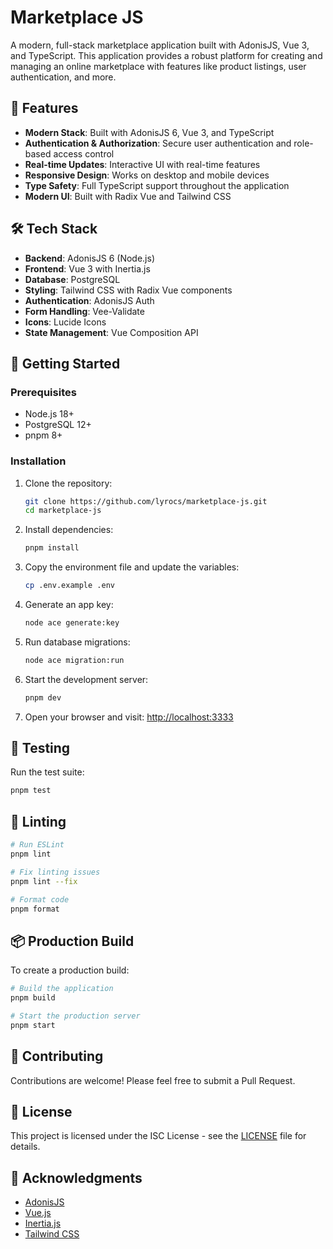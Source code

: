 # Marketplace JS

A modern, full-stack marketplace application built with AdonisJS, Vue 3, and TypeScript. This application provides a robust platform for creating and managing an online marketplace with features like product listings, user authentication, and more.

## 🚀 Features

- **Modern Stack**: Built with AdonisJS 6, Vue 3, and TypeScript
- **Authentication & Authorization**: Secure user authentication and role-based access control
- **Real-time Updates**: Interactive UI with real-time features
- **Responsive Design**: Works on desktop and mobile devices
- **Type Safety**: Full TypeScript support throughout the application
- **Modern UI**: Built with Radix Vue and Tailwind CSS

## 🛠️ Tech Stack

- **Backend**: AdonisJS 6 (Node.js)
- **Frontend**: Vue 3 with Inertia.js
- **Database**: PostgreSQL
- **Styling**: Tailwind CSS with Radix Vue components
- **Authentication**: AdonisJS Auth
- **Form Handling**: Vee-Validate
- **Icons**: Lucide Icons
- **State Management**: Vue Composition API

## 🚀 Getting Started

### Prerequisites

- Node.js 18+
- PostgreSQL 12+
- pnpm 8+

### Installation

1. Clone the repository:
   ```bash
   git clone https://github.com/lyrocs/marketplace-js.git
   cd marketplace-js
   ```

2. Install dependencies:
   ```bash
   pnpm install
   ```

3. Copy the environment file and update the variables:
   ```bash
   cp .env.example .env
   ```

4. Generate an app key:
   ```bash
   node ace generate:key
   ```

5. Run database migrations:
   ```bash
   node ace migration:run
   ```

6. Start the development server:
   ```bash
   pnpm dev
   ```

7. Open your browser and visit: [http://localhost:3333](http://localhost:3333)

## 🧪 Testing

Run the test suite:

```bash
pnpm test
```

## 🧹 Linting

```bash
# Run ESLint
pnpm lint

# Fix linting issues
pnpm lint --fix

# Format code
pnpm format
```

## 📦 Production Build

To create a production build:

```bash
# Build the application
pnpm build

# Start the production server
pnpm start
```

## 🤝 Contributing

Contributions are welcome! Please feel free to submit a Pull Request.

## 📄 License

This project is licensed under the ISC License - see the [LICENSE](LICENSE) file for details.

## 🙏 Acknowledgments

- [AdonisJS](https://adonisjs.com/)
- [Vue.js](https://vuejs.org/)
- [Inertia.js](https://inertiajs.com/)
- [Tailwind CSS](https://tailwindcss.com/)
